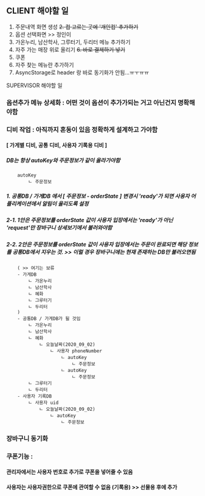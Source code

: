 ## CLIENT 해야할 일

1. 주문내역 화면 생성
~~2. 컵 고르는 곳에 '개인컵' 추가하기~~
3. 옵션 선택화면 >> 정인이
4. 가온누리, 남산학사, 그루터기, 두리터 메뉴 추가하기
5. 자주 가는 매장 위로 올리기
~~6. 바로 결제하기 넣기~~
7. 쿠폰
8. 자주 찾는 메뉴란 추가하기
9. AsyncStorage로 header 랑 바로 동기화가 안됨...ㅠㅜㅠㅠ

SUPERVISOR 해야할 일

### 옵션추가 메뉴 상세화 : 어떤 것이 옵션이 추가가되는 거고 아닌건지 명확해야함
### 디비 작업 : 아직까지 혼동이 있음 정확하게 설계하고 가야함
#### [ 가게별 디비, 공통 디비, 사용자 기록용 디비 ]
##### DB는 항상 autoKey와 주문정보가 같이 올라가야함
```
    autoKey
        ㄴ 주문정보
```
##### 1. 공통DB / 가게DB 에서 [ 주문정보 - orderState ] 변경시 'ready'가 되면 사용자 어플리케이션에서 알림이 울리도록 설정
##### 2-1. 1안은 주문정보를 orderState 값이 사용자 입장에서는 'ready'가 아닌 'request'만 장바구니 상세보기에서 불러와야함
##### 2-2. 2안은 주문정보를 orderState 값이 사용자 입장에서는 주문이 완료되면 해당 정보를 공통DB에서 지우는 것. >> 이럴 경우 장바구니에는 현재 존재하는 DB만 불러오면됨

```
    ( >> 여기는 보류
    - 가게DB
        ㄴ 가온누리
        ㄴ 남산학사
        ㄴ 혜화
        ㄴ 그루터기
        ㄴ 두리터
    )
    - 공통DB / 가게DB가 될 것임
        ㄴ 가온누리
        ㄴ 남산학사
        ㄴ 혜화
            ㄴ 오늘날짜(2020_09_02)
                ㄴ 사용자 phoneNumber
                    ㄴ autoKey
                        ㄴ 주문정보
                    ㄴ autoKey
                        ㄴ 주문정보
        ㄴ 그루터기
        ㄴ 두리터
    - 사용자 기록DB
        ㄴ 사용자 uid
            ㄴ 오늘날짜(2020_09_02)
                ㄴ autoKey
                    ㄴ 주문정보
```
### 장바구니 동기화
### 쿠폰기능 : 
#### 관리자에서는 사용자 번호로 추가로 쿠폰을 넣어줄 수 있음
#### 사용자는 사용자권한으로 쿠폰에 관여할 수 없음 (기록용) >> 선물용 후에 추가
